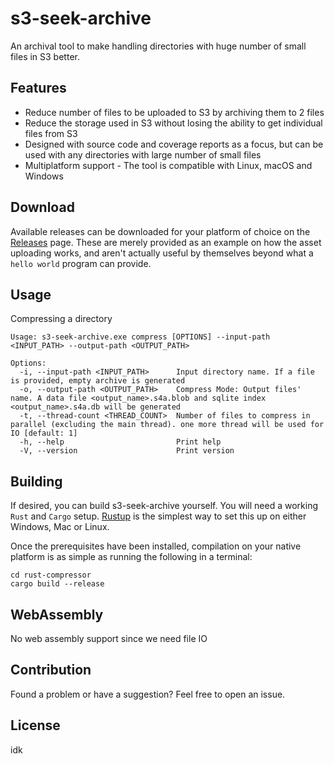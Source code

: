 # s3-seek-archive


An archival tool to make handling directories with huge number of small files in S3 better.

## Features

- Reduce number of files to be uploaded to S3 by archiving them to 2 files
- Reduce the storage used in S3 without losing the ability to get individual files from S3
- Designed with source code and coverage reports as a focus, but can be used with any directories with large number of small files
- Multiplatform support - The tool is compatible with Linux, macOS and Windows


## Download

Available releases can be downloaded for your platform of choice on the [Releases](https://github.com/zaszi/rust-template/releases) page. These are merely provided as an example on how the asset uploading works, and aren't actually useful by themselves beyond what a `hello world` program can provide.

## Usage

Compressing a directory

```
Usage: s3-seek-archive.exe compress [OPTIONS] --input-path <INPUT_PATH> --output-path <OUTPUT_PATH>

Options:
  -i, --input-path <INPUT_PATH>      Input directory name. If a file is provided, empty archive is generated
  -o, --output-path <OUTPUT_PATH>    Compress Mode: Output files' name. A data file <output_name>.s4a.blob and sqlite index <output_name>.s4a.db will be generated
  -t, --thread-count <THREAD_COUNT>  Number of files to compress in parallel (excluding the main thread). one more thread will be used for IO [default: 1]
  -h, --help                         Print help
  -V, --version                      Print version
```

## Building

If desired, you can build s3-seek-archive yourself. You will need a working `Rust` and `Cargo` setup. [Rustup](https://rustup.rs/) is the simplest way to set this up on either Windows, Mac or Linux.

Once the prerequisites have been installed, compilation on your native platform is as simple as running the following in a terminal:

```
cd rust-compressor
cargo build --release
```

## WebAssembly

No web assembly support since we need file IO

## Contribution

Found a problem or have a suggestion? Feel free to open an issue.

## License

idk